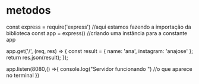 # metodos
const express = require('express') //aqui estamos fazendo a importação da biblioteca
const app = express() //criando uma instância para a constante app

app.get('/', (req, res) => {
    const result = { name: 'ana', instagram: 'anajose' };
    return res.json(result);
  });

app.listen(8080,() =>{
    console.log("Servidor funcionando ") //o que aparece no terminal
})
